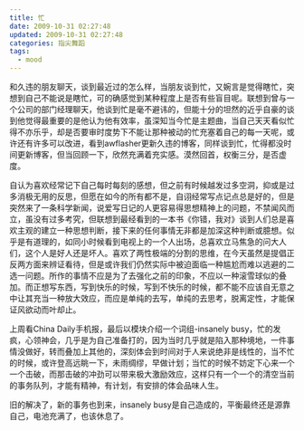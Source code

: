 ```yaml
---
title: 忙
date: 2009-10-31 02:27:48
updated: 2009-10-31 02:27:48
categories: 指尖舞蹈
tags:
  - mood
---
```


和久违的朋友聊天，谈到最近过的怎么样，当朋友谈到忙，又婉言是觉得瞎忙，突想到自己不能说是瞎忙，可的确感觉到某种程度上是否有些盲目呢。联想到曾与一个公司的部门经理聊天，他谈到忙是毫不避讳的，但能十分的坦然的近乎自豪的谈到他觉得最重要的是他认为他有效率，虽深知当今忙是主题曲，当自己天天看似忙得不亦乐乎，却是否要审时度势下不能让那种被动的忙充塞着自己的每一天呢，或许还有许多可以改进，看到awflasher更新久违的博客，同样谈到忙，忙得都没时间更新博客，但当回顾一下，欣然充满着充实感。漠然回首，权衡三分，是否虚度。

<!-- more -->

自认为喜欢经常记下自己每时每刻的感想，但之前有时候越发过多空洞，抑或是过多消极无用的反思，但愿在如今的所有都不是，自诩经常写点记点总是好的，但是突然来了一条科学新闻，说爱写日记的人更容易得思想精神上的问题，不禁闻风而立，虽没有过多考究，但联想到最经看到的一本书《你错，我对》谈到人们总是喜欢主观的建立一种思想判断，接下来的任何事情无非都是加深这种判断或臆想。似乎是有道理的，如同小时候看到电视上的一个人出场，总喜欢立马焦急的问大人们，这个人是好人还是坏人。喜欢了两性极端的分割的思维，在今天虽然是提倡正反两方面来辨证看待，但是或许我们仍然实际中被迫面临一种尴尬而难以逃避的二选一问题。所作的事情不应是为了去强化之前的印象，不应以一种滚雪球似的叠加。而正想写东西，写到快乐的时候，写到不快乐的时候，都不能不应该自无意之中让其充当一种放大效应，而应是单纯的去写，单纯的去思考，脱离定性，才能保证风欲动而叶却止。

上周看China Daily手机报，最后以模块介绍一个词组-insanely busy，忙的发疯，心领神会，几乎是为自己准备打的，因为当时几乎就是陷入那种境地，一件事情没做好，转而叠加上其他的，深刻体会到时间对于人来说绝非是线性的，当不忙的时候，或许登高远眺一下，未雨绸缪，早做计划；当忙的时候不妨定下心来一个一个击破，而那击破的冲劲可以带来极大激励效应，这样只有一个一个的清空当前的事务队列，才能有精神，有计划，有安排的体会品味人生。

旧的解决了，新的事务也到来，insanely busy是自己造成的，平衡最终还是源靠自己，电池充满了，也该休息了。